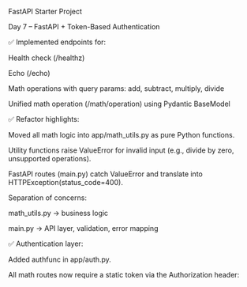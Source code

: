 FastAPI Starter Project

Day 7 – FastAPI + Token-Based Authentication

✅ Implemented endpoints for:

Health check (/healthz)

Echo (/echo)

Math operations with query params: add, subtract, multiply, divide

Unified math operation (/math/operation) using Pydantic BaseModel

✅ Refactor highlights:

Moved all math logic into app/math_utils.py as pure Python functions.

Utility functions raise ValueError for invalid input (e.g., divide by zero, unsupported operations).

FastAPI routes (main.py) catch ValueError and translate into HTTPException(status_code=400).

Separation of concerns:

math_utils.py → business logic

main.py → API layer, validation, error mapping

✅ Authentication layer:

Added authfunc in app/auth.py.

All math routes now require a static token via the Authorization header: